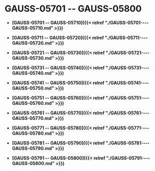 # GAUSS-05701 -- GAUSS-05800<a name="ZH-CN_TOPIC_0302073703"></a>

-   **[GAUSS-05701 -- GAUSS-05710]({{< relref "./GAUSS-05701----GAUSS-05710.md" >}})**  

-   **[GAUSS-05711 -- GAUSS-05720]({{< relref "./GAUSS-05711----GAUSS-05720.md" >}})**  

-   **[GAUSS-05721 -- GAUSS-05730]({{< relref "./GAUSS-05721----GAUSS-05730.md" >}})**  

-   **[GAUSS-05731 -- GAUSS-05740]({{< relref "./GAUSS-05731----GAUSS-05740.md" >}})**  

-   **[GAUSS-05741 -- GAUSS-05750]({{< relref "./GAUSS-05741----GAUSS-05750.md" >}})**  

-   **[GAUSS-05751 -- GAUSS-05760]({{< relref "./GAUSS-05751----GAUSS-05760.md" >}})**  

-   **[GAUSS-05761 -- GAUSS-05770]({{< relref "./GAUSS-05761----GAUSS-05770.md" >}})**  

-   **[GAUSS-05771 -- GAUSS-05780]({{< relref "./GAUSS-05771----GAUSS-05780.md" >}})**  

-   **[GAUSS-05781 -- GAUSS-05790]({{< relref "./GAUSS-05781----GAUSS-05790.md" >}})**  

-   **[GAUSS-05791 -- GAUSS-05800]({{< relref "./GAUSS-05791----GAUSS-05800.md" >}})**  



